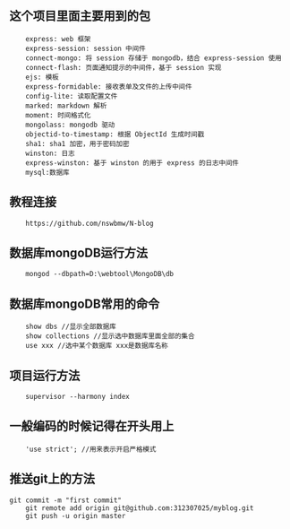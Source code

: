 这个项目里面主要用到的包
-----
        express: web 框架
        express-session: session 中间件
        connect-mongo: 将 session 存储于 mongodb，结合 express-session 使用
        connect-flash: 页面通知提示的中间件，基于 session 实现
        ejs: 模板
        express-formidable: 接收表单及文件的上传中间件
        config-lite: 读取配置文件
        marked: markdown 解析
        moment: 时间格式化
        mongolass: mongodb 驱动
        objectid-to-timestamp: 根据 ObjectId 生成时间戳
        sha1: sha1 加密，用于密码加密
        winston: 日志
        express-winston: 基于 winston 的用于 express 的日志中间件
        mysql:数据库

教程连接
------
        https://github.com/nswbmw/N-blog

数据库mongoDB运行方法
-------
        mongod --dbpath=D:\webtool\MongoDB\db
数据库mongoDB常用的命令
-------
        show dbs //显示全部数据库
        show collections //显示选中数据库里面全部的集合
        use xxx //选中某个数据库 xxx是数据库名称


项目运行方法
------
        supervisor --harmony index

一般编码的时候记得在开头用上
------
        'use strict'; //用来表示开启严格模式

推送git上的方法
----------
    git commit -m "first commit"
        git remote add origin git@github.com:312307025/myblog.git
        git push -u origin master